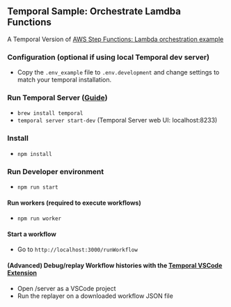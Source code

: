 ## Temporal Sample: Orchestrate Lamdba Functions

A Temporal Version of [AWS Step Functions: Lambda orchestration example](https://docs.aws.amazon.com/step-functions/latest/dg/sample-lambda-orchestration.html)

### Configuration (optional if using local Temporal dev server)
- Copy the `.env_example` file to `.env.development` and change settings to match your temporal installation.

### Run Temporal Server ([Guide](https://docs.temporal.io/kb/all-the-ways-to-run-a-cluster#temporal-cli))
- `brew install temporal`
- `temporal server start-dev` (Temporal Server web UI: localhost:8233)

### Install
- `npm install`

### Run Developer environment
  - `npm run start`

#### Run workers (required to execute workflows)
  - `npm run worker`

#### Start a workflow
- Go to `http://localhost:3000/runWorkflow`

#### (Advanced) Debug/replay Workflow histories with the [Temporal VSCode Extension](https://marketplace.visualstudio.com/items?itemName=temporal-technologies.temporalio)
- Open /server as a VSCode project
- Run the replayer on a downloaded workflow JSON file
